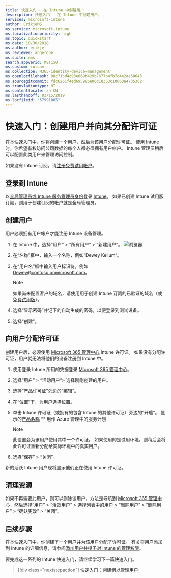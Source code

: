 ```yaml
---
title: 快速入门 - 在 Intune 中创建用户
description: 快速入门 - 在 Intune 中创建用户。
services: microsoft-intune
author: ErikjeMS
ms.service: microsoft-intune
ms.localizationpriority: high
ms.topic: quickstart
ms.date: 10/30/2018
ms.author: erikje
ms.reviewer: angerobe
ms.suite: ems
search.appverid: MET150
ms.custom: intune
ms.collection: M365-identity-device-management
ms.openlocfilehash: 98c71bd4c93e869b429b7677b4fb7c442aa58643
ms.sourcegitcommit: fdc6261f4ed695986e06d18353c10660a4735362
ms.translationtype: HT
ms.contentlocale: zh-CN
ms.lasthandoff: 03/15/2019
ms.locfileid: "57991085"
---
```

# <a name="quickstart-create-a-user-and-assign-a-license-to-it"></a>快速入门：创建用户并向其分配许可证

在本快速入门中，你将创建一个用户，然后为该用户分配许可证。 使用 Intune 时，你希望有权访问公司数据的每个人都必须拥有用户帐户。 Intune 管理员稍后可以配置此类用户来管理访问控制。

如果没有 Intune 订阅，请[注册免费试用帐户](free-trial-sign-up.md)。

## <a name="sign-in-to-intune"></a>登录到 Intune

以[全局管理员或 Intune 服务管理员身份](users-add.md#types-of-administrators)登录 [Intune](https://aka.ms/intuneportal)。 如果已创建 Intune 试用版订阅，则用于创建订阅的帐户就是全局管理员。

## <a name="create-a-user"></a>创建用户

用户必须拥有用户帐户才能注册 Intune 设备管理。

1. 在 Intune 中，选择“用户” > “所有用户” > “新建用户”。
![浏览器](media/quickstart-create-user/create-user.png)
2. 在“名称”框中，输入一个名称，例如“Dewey Kellum”。
3. 在“用户名”框中输入用户标识符，例如 Dewey@contoso.onmicrosoft.com。

    > [!NOTE]
    > 如果尚未配置客户的域名，请使用用于创建 Intune 订阅的已验证的域名（或[免费试用版](free-trial-sign-up.md#sign-up-for-a-microsoft-intune-free-trial)）。 

4. 选择“显示密码”并记下的自动生成的密码，以便登录到测试设备。
5. 选择“创建”。

## <a name="assign-a-license-to-the-user"></a>向用户分配许可证

创建用户后，必须使用 [Microsoft 365 管理中心](http://go.microsoft.com/fwlink/p/?LinkId=698854) Intune 许可证。 如果没有分配许可证，用户就无法将他们的设备注册到 Intune 中。 

1. 使用登录 Intune 所用的凭据登录 [Microsoft 365 管理中心](http://go.microsoft.com/fwlink/p/?LinkId=698854)。
2. 选择“用户” > “活动用户”> 选择刚刚创建的用户。
3. 选择“产品许可证”旁边的“编辑”。
4. 在“位置”下，为用户选择位置。
5. 单击 Intune 许可证（或拥有的包含 Intune 的其他许可证）旁边的“开启”。 显示的[产品名称](https://docs.microsoft.com/azure/active-directory/users-groups-roles/licensing-service-plan-reference) ** 用作 Azure 管理中的服务计划 

   > [!NOTE]
   > 此设置会为该用户使用其中一个许可证。 如果使用的是试用环境，则稍后会将此许可证重新分配给实际环境中的真实用户。
6. 选择“保存” > “关闭”。

新的活跃 Intune 用户现将显示他们正在使用 Intune 许可证。

## <a name="clean-up-resources"></a>清理资源

如果不再需要此用户，则可以删除该用户，方法是导航到 [Microsoft 365 管理中心](http://go.microsoft.com/fwlink/p/?LinkId=698854)，然后选择“用户” > “活跃用户” > 选择列表中的用户 > “删除用户” > “删除用户” > “确认更改” > “关闭”。

## <a name="next-steps"></a>后续步骤

在本快速入门中，你创建了一个用户并为该用户分配了许可证。 有关将用户添加到 Intune 的详细信息，请参阅[添加用户并授予对 Intune 的管理权限](users-add.md)。

要完成这一系列的 Intune 快速入门，请继续学习下一篇快速入门。

> [!div class="nextstepaction"]
> [快速入门：创建组以管理用户](quickstart-create-group.md)
